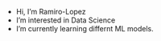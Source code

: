 - Hi, I’m Ramiro-Lopez
- I’m interested in Data Science 
- I’m currently learning differnt ML models. 

<!---
Ramiro-Lopez/Ramiro-Lopez is a ✨ special ✨ repository because its `README.md` (this file) appears on your GitHub profile.
You can click the Preview link to take a look at your changes.
--->
